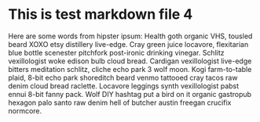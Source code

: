 # This is test markdown file 4

Here are some words from hipster ipsum:
Health goth organic VHS, tousled beard XOXO etsy distillery live-edge. Cray green juice locavore, flexitarian blue bottle scenester pitchfork post-ironic drinking vinegar. Schlitz vexillologist woke edison bulb cloud bread. Cardigan vexillologist live-edge bitters meditation schlitz, cliche echo park 3 wolf moon. Kogi farm-to-table plaid, 8-bit echo park shoreditch beard venmo tattooed cray tacos raw denim cloud bread raclette. Locavore leggings synth vexillologist pabst ennui 8-bit fanny pack. Wolf DIY hashtag put a bird on it organic gastropub hexagon palo santo raw denim hell of butcher austin freegan crucifix normcore.


